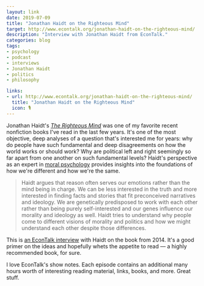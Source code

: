 ```yaml
---
layout: link
date: 2019-07-09
title: "Jonathan Haidt on the Righteous Mind"
target: http://www.econtalk.org/jonathan-haidt-on-the-righteous-mind/
description: "Interview with Jonathan Haidt from EconTalk."
categories: blog
tags:
- psychology
- podcast
- interviews
- Jonathan Haidt
- politics
- philosophy

links:
- url: http://www.econtalk.org/jonathan-haidt-on-the-righteous-mind/
  title: "Jonathan Haidt on the Righteous Mind"
  icon: 🎙
---
```


Jonathan Haidt's _[The Righteous Mind](/books/haidt-the-righteous-mind/ "The Righteous Mind")_ was one of my favorite recent nonfiction books I've read in the last few years. It's one of the most objective, deep analyses of a question that's interested me for years: why do people have such fundamental and deep disagreements on how the world works or should work? Why are political left and right seemingly so far apart from one another on such fundamental levels? Haidt's perspective as an expert in [moral psychology](https://en.wikipedia.org/wiki/Moral_psychology "Moral psychology") provides insights into the foundations of how we're different and how we're the same.

> Haidt argues that reason often serves our emotions rather than the mind being in charge. We can be less interested in the truth and more interested in finding facts and stories that fit preconceived narratives and ideology. We are genetically predisposed to work with each other rather than being purely self-interested and our genes influence our morality and ideology as well. Haidt tries to understand why people come to different visions of morality and politics and how we might understand each other despite those differences.

This is [an EconTalk interview](http://www.econtalk.org/jonathan-haidt-on-the-righteous-mind/ "Jonathan Haidt on The Righteous Mind") with Haidt on the book from 2014. It's a good primer on the ideas and hopefully whets the appetite to read — a highly recommended book, for sure.

I love EconTalk's show notes. Each episode contains an additional many hours worth of interesting reading material, links, books, and more. Great stuff.
